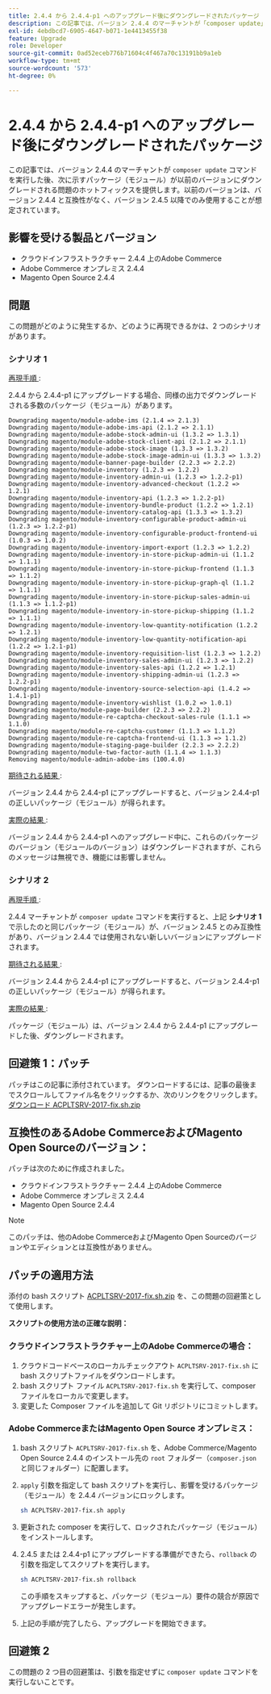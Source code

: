 ```yaml
---
title: 2.4.4 から 2.4.4-p1 へのアップグレード後にダウングレードされたパッケージ
description: この記事では、バージョン 2.4.4 のマーチャントが「composer update」コマンドを実行し、次に示すパッケージ（モジュール）が以前のバージョンにダウングレードされる問題のホットフィックスを提供します。以前のバージョンはバージョン 2.4.4 と互換性がなく、バージョン 2.4.5 以降でのみ使用することが想定されています。
exl-id: 4ebdbcd7-6905-4647-b071-1e4413455f38
feature: Upgrade
role: Developer
source-git-commit: 0ad52eceb776b71604c4f467a70c13191bb9a1eb
workflow-type: tm+mt
source-wordcount: '573'
ht-degree: 0%

---
```


# 2.4.4 から 2.4.4-p1 へのアップグレード後にダウングレードされたパッケージ

この記事では、バージョン 2.4.4 のマーチャントが `composer update` コマンドを実行した後、次に示すパッケージ（モジュール）が以前のバージョンにダウングレードされる問題のホットフィックスを提供します。以前のバージョンは、バージョン 2.4.4 と互換性がなく、バージョン 2.4.5 以降でのみ使用することが想定されています。

## 影響を受ける製品とバージョン

* クラウドインフラストラクチャー 2.4.4 上のAdobe Commerce
* Adobe Commerce オンプレミス 2.4.4
* Magento Open Source 2.4.4

## 問題

この問題がどのように発生するか、どのように再現できるかは、2 つのシナリオがあります。

### シナリオ 1

<u> 再現手順 </u>:

2.4.4 から 2.4.4-p1 にアップグレードする場合、同様の出力でダウングレードされる多数のパッケージ（モジュール）があります。

```text
Downgrading magento/module-adobe-ims (2.1.4 => 2.1.3)
Downgrading magento/module-adobe-ims-api (2.1.2 => 2.1.1)
Downgrading magento/module-adobe-stock-admin-ui (1.3.2 => 1.3.1)
Downgrading magento/module-adobe-stock-client-api (2.1.2 => 2.1.1)
Downgrading magento/module-adobe-stock-image (1.3.3 => 1.3.2)
Downgrading magento/module-adobe-stock-image-admin-ui (1.3.3 => 1.3.2)
Downgrading magento/module-banner-page-builder (2.2.3 => 2.2.2)
Downgrading magento/module-inventory (1.2.3 => 1.2.2)
Downgrading magento/module-inventory-admin-ui (1.2.3 => 1.2.2-p1)
Downgrading magento/module-inventory-advanced-checkout (1.2.2 => 1.2.1)
Downgrading magento/module-inventory-api (1.2.3 => 1.2.2-p1)
Downgrading magento/module-inventory-bundle-product (1.2.2 => 1.2.1)
Downgrading magento/module-inventory-catalog-api (1.3.3 => 1.3.2)
Downgrading magento/module-inventory-configurable-product-admin-ui (1.2.3 => 1.2.2-p1)
Downgrading magento/module-inventory-configurable-product-frontend-ui (1.0.3 => 1.0.2)
Downgrading magento/module-inventory-import-export (1.2.3 => 1.2.2)
Downgrading magento/module-inventory-in-store-pickup-admin-ui (1.1.2 => 1.1.1)
Downgrading magento/module-inventory-in-store-pickup-frontend (1.1.3 => 1.1.2)
Downgrading magento/module-inventory-in-store-pickup-graph-ql (1.1.2 => 1.1.1)
Downgrading magento/module-inventory-in-store-pickup-sales-admin-ui (1.1.3 => 1.1.2-p1)
Downgrading magento/module-inventory-in-store-pickup-shipping (1.1.2 => 1.1.1)
Downgrading magento/module-inventory-low-quantity-notification (1.2.2 => 1.2.1)
Downgrading magento/module-inventory-low-quantity-notification-api (1.2.2 => 1.2.1-p1)
Downgrading magento/module-inventory-requisition-list (1.2.3 => 1.2.2)
Downgrading magento/module-inventory-sales-admin-ui (1.2.3 => 1.2.2)
Downgrading magento/module-inventory-sales-api (1.2.2 => 1.2.1)
Downgrading magento/module-inventory-shipping-admin-ui (1.2.3 => 1.2.2-p1)
Downgrading magento/module-inventory-source-selection-api (1.4.2 => 1.4.1-p1)
Downgrading magento/module-inventory-wishlist (1.0.2 => 1.0.1)
Downgrading magento/module-page-builder (2.2.3 => 2.2.2)
Downgrading magento/module-re-captcha-checkout-sales-rule (1.1.1 => 1.1.0)
Downgrading magento/module-re-captcha-customer (1.1.3 => 1.1.2)
Downgrading magento/module-re-captcha-frontend-ui (1.1.3 => 1.1.2)
Downgrading magento/module-staging-page-builder (2.2.3 => 2.2.2)
Downgrading magento/module-two-factor-auth (1.1.4 => 1.1.3)
Removing magento/module-admin-adobe-ims (100.4.0)
```

<u> 期待される結果 </u>:

バージョン 2.4.4 から 2.4.4-p1 にアップグレードすると、バージョン 2.4.4-p1 の正しいパッケージ（モジュール）が得られます。

<u> 実際の結果 </u>:

バージョン 2.4.4 から 2.4.4-p1 へのアップグレード中に、これらのパッケージのバージョン（モジュールのバージョン）はダウングレードされますが、これらのメッセージは無視でき、機能には影響しません。

### シナリオ 2

<u> 再現手順 </u>:

2.4.4 マーチャントが `composer update` コマンドを実行すると、上記 **シナリオ 1** で示したのと同じパッケージ（モジュール）が、バージョン 2.4.5 とのみ互換性があり、バージョン 2.4.4 では使用されない新しいバージョンにアップグレードされます。

<u> 期待される結果 </u>:

バージョン 2.4.4 から 2.4.4-p1 にアップグレードすると、バージョン 2.4.4-p1 の正しいパッケージ（モジュール）が得られます。

<u> 実際の結果 </u>:

パッケージ（モジュール）は、バージョン 2.4.4 から 2.4.4-p1 にアップグレードした後、ダウングレードされます。

## 回避策 1：パッチ

パッチはこの記事に添付されています。 ダウンロードするには、記事の最後までスクロールしてファイル名をクリックするか、次のリンクをクリックします。[ ダウンロード ACPLTSRV-2017-fix.sh.zip](assets/ACPLTSRV-2017-fix.sh.zip)

## 互換性のあるAdobe CommerceおよびMagento Open Sourceのバージョン：

パッチは次のために作成されました。

* クラウドインフラストラクチャー 2.4.4 上のAdobe Commerce
* Adobe Commerce オンプレミス 2.4.4
* Magento Open Source 2.4.4

>[!NOTE]
>
>このパッチは、他のAdobe CommerceおよびMagento Open Sourceのバージョンやエディションとは互換性がありません。

## パッチの適用方法

添付の bash スクリプト [ACPLTSRV-2017-fix.sh.zip](assets/ACPLTSRV-2017-fix.sh.zip) を、この問題の回避策として使用します。

**スクリプトの使用方法の正確な説明：**

### クラウドインフラストラクチャー上のAdobe Commerceの場合：

1. クラウドコードベースのローカルチェックアウト `ACPLTSRV-2017-fix.sh` に bash スクリプトファイルをダウンロードします。
1. bash スクリプト ファイル `ACPLTSRV-2017-fix.sh` を実行して、composer ファイルをローカルで変更します。
1. 変更した Composer ファイルを追加して Git リポジトリにコミットします。

### Adobe CommerceまたはMagento Open Source オンプレミス：

1. bash スクリプト `ACPLTSRV-2017-fix.sh` を、Adobe Commerce/Magento Open Source 2.4.4 のインストール先の `root` フォルダー（`composer.json` と同じフォルダー）に配置します。
1. `apply` 引数を指定して bash スクリプトを実行し、影響を受けるパッケージ（モジュール）を 2.4.4 バージョンにロックします。

   ```bash
   sh ACPLTSRV-2017-fix.sh apply
   ```

1. 更新された composer を実行して、ロックされたパッケージ（モジュール）をインストールします。
1. 2.4.5 または 2.4.4-p1 にアップグレードする準備ができたら、`rollback` の引数を指定してスクリプトを実行します。

   ```bash
   sh ACPLTSRV-2017-fix.sh rollback
   ```

   この手順をスキップすると、パッケージ（モジュール）要件の競合が原因でアップグレードエラーが発生します。
1. 上記の手順が完了したら、アップグレードを開始できます。

## 回避策 2

この問題の 2 つ目の回避策は、引数を指定せずに `composer update` コマンドを実行しないことです。

